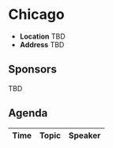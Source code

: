 # Chicago

* **Location** TBD
* **Address** TBD

## Sponsors

TBD

## Agenda

Time | Topic | Speaker
--- | --- | ---